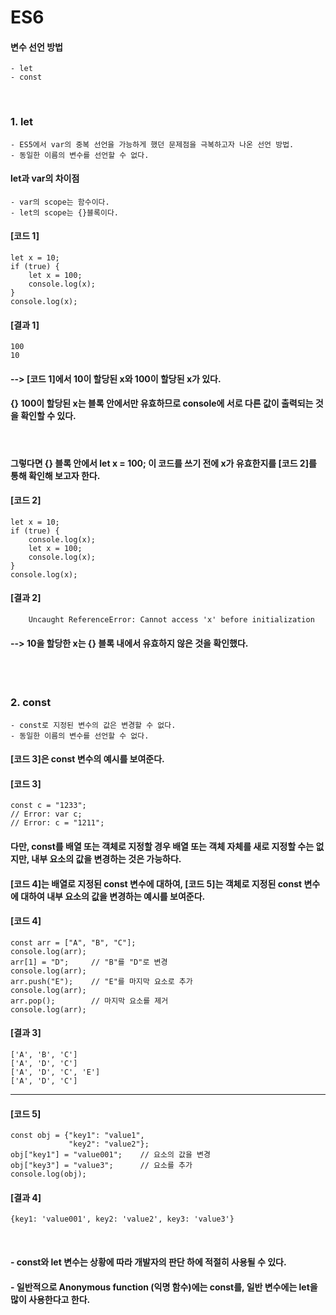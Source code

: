 # ES6

#### 변수 선언 방법
    - let
    - const
<br/>

### 1. let
    - ES5에서 var의 중복 선언을 가능하게 했던 문제점을 극복하고자 나온 선언 방법.
    - 동일한 이름의 변수를 선언할 수 없다.
#### let과 var의 차이점
    - var의 scope는 함수이다.
    - let의 scope는 {}블록이다.
#### [코드 1]
```plaintext
let x = 10;
if (true) {
    let x = 100;
    console.log(x);
}
console.log(x);
```
#### [결과 1]
    100
    10
#### --> [코드 1]에서 10이 할당된 x와 100이 할당된 x가 있다.
#### {} 100이 할당된 x는 블록 안에서만 유효하므로 console에 서로 다른 값이 출력되는 것을 확인할 수 있다.
<br/>

#### 그렇다면 {} 블록 안에서 let x = 100; 이 코드를 쓰기 전에 x가 유효한지를 [코드 2]를 통해 확인해 보고자 한다.
#### [코드 2]
```plaintext
let x = 10;
if (true) {
    console.log(x);
    let x = 100;
    console.log(x);
}
console.log(x);
```
#### [결과 2]
```plaintext
    Uncaught ReferenceError: Cannot access 'x' before initialization
```
#### --> 10을 할당한 x는 {} 블록 내에서 유효하지 않은 것을 확인했다.

<br><br>

### 2. const
    - const로 지정된 변수의 값은 변경할 수 없다.
    - 동일한 이름의 변수를 선언할 수 없다.
#### [코드 3]은 const 변수의 예시를 보여준다.
#### [코드 3]
```plaintext
const c = "1233";
// Error: var c;
// Error: c = "1211";
```
#### 다만, const를 배열 또는 객체로 지정할 경우 배열 또는 객체 자체를 새로 지정할 수는 없지만, 내부 요소의 값을 변경하는 것은 가능하다.
#### [코드 4]는 배열로 지정된 const 변수에 대하여, [코드 5]는 객체로 지정된 const 변수에 대하여 내부 요소의 값을 변경하는 예시를 보여준다.
#### [코드 4]
```plaintext
const arr = ["A", "B", "C"];
console.log(arr);
arr[1] = "D";     // "B"를 "D"로 변경
console.log(arr);
arr.push("E");    // "E"를 마지막 요소로 추가
console.log(arr);
arr.pop();        // 마지막 요소를 제거
console.log(arr);
```
#### [결과 3]
```plaintext
['A', 'B', 'C']
['A', 'D', 'C']
['A', 'D', 'C', 'E']
['A', 'D', 'C']
```
---
#### [코드 5]
```plaintext
const obj = {"key1": "value1",
             "key2": "value2"};
obj["key1"] = "value001";    // 요소의 값을 변경
obj["key3"] = "value3";      // 요소를 추가
console.log(obj);
```
#### [결과 4]
```plaintext
{key1: 'value001', key2: 'value2', key3: 'value3'}
```
<br/>

#### - const와 let 변수는 상황에 따라 개발자의 판단 하에 적절히 사용될 수 있다.
#### - 일반적으로 Anonymous function (익명 함수)에는 const를, 일반 변수에는 let을 많이 사용한다고 한다.









